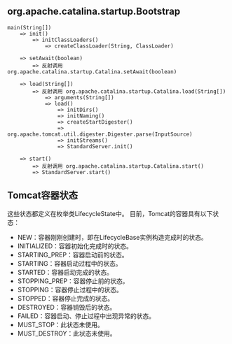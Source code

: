 ## org.apache.catalina.startup.Bootstrap
```
main(String[])
	=> init()
		=> initClassLoaders()
			=> createClassLoader(String, ClassLoader)

	=> setAwait(boolean)
		=> 反射调用 org.apache.catalina.startup.Catalina.setAwait(boolean)

	=> load(String[])
		=> 反射调用 org.apache.catalina.startup.Catalina.load(String[])
			=> arguments(String[])
			=> load()
				=> initDirs()
				=> initNaming()
				=> createStartDigester()
				=> org.apache.tomcat.util.digester.Digester.parse(InputSource)
				=> initStreams()
				=> StandardServer.init()

	=> start()
		=> 反射调用 org.apache.catalina.startup.Catalina.start()
		=> StandardServer.start()
```

## Tomcat容器状态
这些状态都定义在枚举类LifecycleState中。
目前，Tomcat的容器具有以下状态：
- NEW：容器刚刚创建时，即在LifecycleBase实例构造完成时的状态。
- INITIALIZED：容器初始化完成时的状态。
- STARTING_PREP：容器启动前的状态。
- STARTING：容器启动过程中的状态。
- STARTED：容器启动完成的状态。
- STOPPING_PREP：容器停止前的状态。
- STOPPING：容器停止过程中的状态。
- STOPPED：容器停止完成的状态。
- DESTROYED：容器销毁后的状态。
- FAILED：容器启动、停止过程中出现异常的状态。
- MUST_STOP：此状态未使用。
- MUST_DESTROY：此状态未使用。